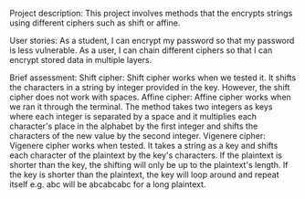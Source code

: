 Project description: 
  This project involves methods that the encrypts strings using different ciphers such as shift or affine.

User stories: 
  As a student, I can encrypt my password so that my password is less vulnerable.
  As a user, I can chain different ciphers so that I can encrypt stored data in multiple layers.
  
Brief assessment: 
  Shift cipher: Shift cipher works when we tested it. It shifts the characters in a string by integer provided in the key. However, the shift cipher does not work with spaces.
  Affine cipher: Affine cipher works when we ran it through the terminal. The method takes two integers as keys where each integer is separated by a space and it multiplies each character's place in the alphabet by the first integer and shifts the characters of the new value by the second integer.
  Vigenere cipher: Vigenere cipher works when tested. It takes a string as a key and shifts each character of the plaintext by the key's characters. If the plaintext is shorter than the key, the shifting will only be up to the plaintext's length. If the key is shorter than the plaintext, the key will loop around and repeat itself e.g. abc will be abcabcabc for a long plaintext.
  
